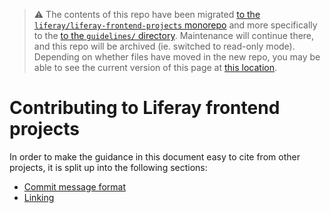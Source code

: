 > :warning: The contents of this repo have been migrated [to the `liferay/liferay-frontend-projects` monorepo](https://github.com/liferay/liferay-frontend-projects) and more specifically to the [to the `guidelines/` directory](https://github.com/liferay/liferay-frontend-projects/tree/master/guidelines). Maintenance will continue there, and this repo will be archived (ie. switched to read-only mode). Depending on whether files have moved in the new repo, you may be able to see the current version of this page at [this location](https://github.com/liferay/liferay-frontend-projects/tree/master/guidelines/CONTRIBUTING.md).

# Contributing to Liferay frontend projects

In order to make the guidance in this document easy to cite from other projects, it is split up into the following sections:

-   [Commit message format](general/commit_messages.md)
-   [Linking](general/linking.md)
